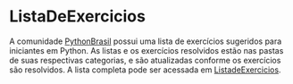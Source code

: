 # ListaDeExercicios #
A comunidade [PythonBrasil](https://wiki.python.org.br/PythonBrasil) possui uma lista de exercícios sugeridos para iniciantes em Python. As listas e os exercícios resolvidos estão nas pastas de suas respectivas categorias, e são atualizadas conforme os exercícios são resolvidos. A lista completa pode ser acessada em [ListadeExercicios](https://wiki.python.org.br/ListaDeExercicios).
